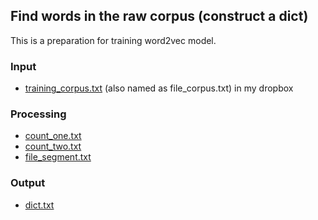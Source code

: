 ## Find words in the raw corpus (construct a dict)

This is a preparation for training word2vec model.

### Input
* [training_corpus.txt](https://www.dropbox.com/s/rt1afbc2w2y031x/training_corpus.txt?dl=0) (also named as file_corpus.txt) in my dropbox

### Processing
* [count_one.txt](https://www.dropbox.com/s/2870h1seg6zkukx/count_one.txt?dl=0)
* [count_two.txt](https://www.dropbox.com/s/mfz3oayyji04bxr/count_two.txt?dl=0)
* [file_segment.txt](https://www.dropbox.com/s/o7q3jy1i97xopvv/file_segment.txt?dl=0)

### Output
* [dict.txt](https://github.com/NaiyuJ/computational-text-analysis/blob/main/ethnicity_China/train-word2vec-model/Construct-dict/dict.txt)
